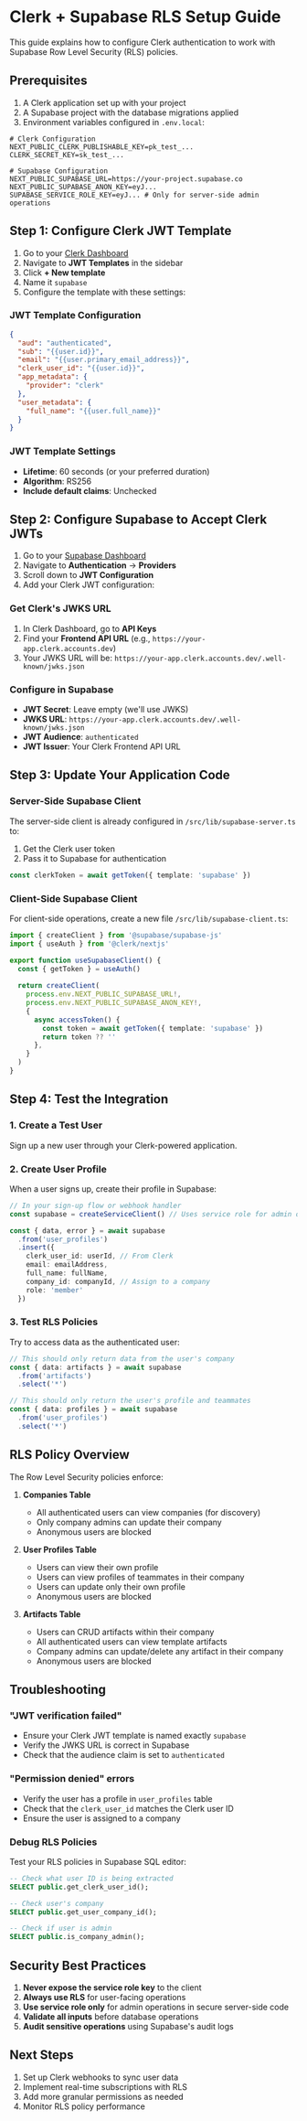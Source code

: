 # Clerk + Supabase RLS Setup Guide

This guide explains how to configure Clerk authentication to work with Supabase Row Level Security (RLS) policies.

## Prerequisites

1. A Clerk application set up with your project
2. A Supabase project with the database migrations applied
3. Environment variables configured in `.env.local`:

```env
# Clerk Configuration
NEXT_PUBLIC_CLERK_PUBLISHABLE_KEY=pk_test_...
CLERK_SECRET_KEY=sk_test_...

# Supabase Configuration
NEXT_PUBLIC_SUPABASE_URL=https://your-project.supabase.co
NEXT_PUBLIC_SUPABASE_ANON_KEY=eyJ...
SUPABASE_SERVICE_ROLE_KEY=eyJ... # Only for server-side admin operations
```

## Step 1: Configure Clerk JWT Template

1. Go to your [Clerk Dashboard](https://dashboard.clerk.com)
2. Navigate to **JWT Templates** in the sidebar
3. Click **+ New template**
4. Name it `supabase`
5. Configure the template with these settings:

### JWT Template Configuration

```json
{
  "aud": "authenticated",
  "sub": "{{user.id}}",
  "email": "{{user.primary_email_address}}",
  "clerk_user_id": "{{user.id}}",
  "app_metadata": {
    "provider": "clerk"
  },
  "user_metadata": {
    "full_name": "{{user.full_name}}"
  }
}
```

### JWT Template Settings

- **Lifetime**: 60 seconds (or your preferred duration)
- **Algorithm**: RS256
- **Include default claims**: Unchecked

## Step 2: Configure Supabase to Accept Clerk JWTs

1. Go to your [Supabase Dashboard](https://app.supabase.com)
2. Navigate to **Authentication** → **Providers**
3. Scroll down to **JWT Configuration**
4. Add your Clerk JWT configuration:

### Get Clerk's JWKS URL

1. In Clerk Dashboard, go to **API Keys**
2. Find your **Frontend API URL** (e.g., `https://your-app.clerk.accounts.dev`)
3. Your JWKS URL will be: `https://your-app.clerk.accounts.dev/.well-known/jwks.json`

### Configure in Supabase

- **JWT Secret**: Leave empty (we'll use JWKS)
- **JWKS URL**: `https://your-app.clerk.accounts.dev/.well-known/jwks.json`
- **JWT Audience**: `authenticated`
- **JWT Issuer**: Your Clerk Frontend API URL

## Step 3: Update Your Application Code

### Server-Side Supabase Client

The server-side client is already configured in `/src/lib/supabase-server.ts` to:
1. Get the Clerk user token
2. Pass it to Supabase for authentication

```typescript
const clerkToken = await getToken({ template: 'supabase' })
```

### Client-Side Supabase Client

For client-side operations, create a new file `/src/lib/supabase-client.ts`:

```typescript
import { createClient } from '@supabase/supabase-js'
import { useAuth } from '@clerk/nextjs'

export function useSupabaseClient() {
  const { getToken } = useAuth()
  
  return createClient(
    process.env.NEXT_PUBLIC_SUPABASE_URL!,
    process.env.NEXT_PUBLIC_SUPABASE_ANON_KEY!,
    {
      async accessToken() {
        const token = await getToken({ template: 'supabase' })
        return token ?? ''
      },
    }
  )
}
```

## Step 4: Test the Integration

### 1. Create a Test User

Sign up a new user through your Clerk-powered application.

### 2. Create User Profile

When a user signs up, create their profile in Supabase:

```typescript
// In your sign-up flow or webhook handler
const supabase = createServiceClient() // Uses service role for admin operations

const { data, error } = await supabase
  .from('user_profiles')
  .insert({
    clerk_user_id: userId, // From Clerk
    email: emailAddress,
    full_name: fullName,
    company_id: companyId, // Assign to a company
    role: 'member'
  })
```

### 3. Test RLS Policies

Try to access data as the authenticated user:

```typescript
// This should only return data from the user's company
const { data: artifacts } = await supabase
  .from('artifacts')
  .select('*')

// This should only return the user's profile and teammates
const { data: profiles } = await supabase
  .from('user_profiles')
  .select('*')
```

## RLS Policy Overview

The Row Level Security policies enforce:

1. **Companies Table**
   - All authenticated users can view companies (for discovery)
   - Only company admins can update their company
   - Anonymous users are blocked

2. **User Profiles Table**
   - Users can view their own profile
   - Users can view profiles of teammates in their company
   - Users can update only their own profile
   - Anonymous users are blocked

3. **Artifacts Table**
   - Users can CRUD artifacts within their company
   - All authenticated users can view template artifacts
   - Company admins can update/delete any artifact in their company
   - Anonymous users are blocked

## Troubleshooting

### "JWT verification failed"

- Ensure your Clerk JWT template is named exactly `supabase`
- Verify the JWKS URL is correct in Supabase
- Check that the audience claim is set to `authenticated`

### "Permission denied" errors

- Verify the user has a profile in `user_profiles` table
- Check that the `clerk_user_id` matches the Clerk user ID
- Ensure the user is assigned to a company

### Debug RLS Policies

Test your RLS policies in Supabase SQL editor:

```sql
-- Check what user ID is being extracted
SELECT public.get_clerk_user_id();

-- Check user's company
SELECT public.get_user_company_id();

-- Check if user is admin
SELECT public.is_company_admin();
```

## Security Best Practices

1. **Never expose the service role key** to the client
2. **Always use RLS** for user-facing operations
3. **Use service role only** for admin operations in secure server-side code
4. **Validate all inputs** before database operations
5. **Audit sensitive operations** using Supabase's audit logs

## Next Steps

1. Set up Clerk webhooks to sync user data
2. Implement real-time subscriptions with RLS
3. Add more granular permissions as needed
4. Monitor RLS policy performance